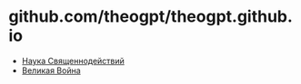 # github.com/theogpt/theogpt.github.io

- [Наука Священнодействий](soc/science_of_sacraments.md)
- [Великая Война](the-great-war/index.md)
